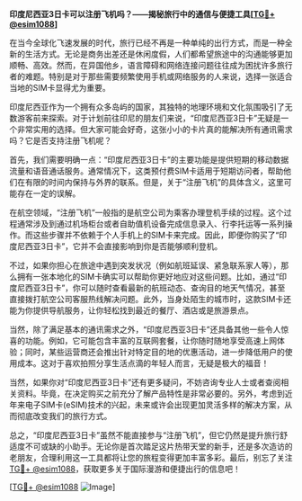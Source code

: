 **印度尼西亚3日卡可以注册飞机吗？——揭秘旅行中的通信与便捷工具[[TG💪+ @esim1088](https://t.me/s/esim1088)]**

在当今全球化飞速发展的时代，旅行已经不再是一种单纯的出行方式，而是一种全新的生活方式。无论是商务出差还是休闲度假，人们都希望旅途中的沟通能够更加顺畅、高效。然而，在异国他乡，语言障碍和网络连接问题往往成为困扰许多旅行者的难题。特别是对于那些需要频繁使用手机或网络服务的人来说，选择一张适合当地的SIM卡显得尤为重要。

印度尼西亚作为一个拥有众多岛屿的国家，其独特的地理环境和文化氛围吸引了无数游客前来探索。对于计划前往印尼的朋友们来说，“印度尼西亚3日卡”无疑是一个非常实用的选择。但大家可能会好奇，这张小小的卡片真的能解决所有通讯需求吗？它是否支持注册飞机呢？

首先，我们需要明确一点：“印度尼西亚3日卡”的主要功能是提供短期的移动数据流量和语音通话服务。通常情况下，这类预付费SIM卡适用于短期访问者，帮助他们在有限的时间内保持与外界的联系。但是，关于“注册飞机”的具体含义，这里可能存在一定的误解。

在航空领域，“注册飞机”一般指的是航空公司为乘客办理登机手续的过程。这个过程通常涉及到通过机场柜台或者自助值机设备完成信息录入、行李托运等一系列操作。而这些步骤并不依赖于个人手机上的SIM卡来完成。因此，即便你购买了“印度尼西亚3日卡”，它并不会直接影响到你是否能够顺利登机。

不过，如果你担心在旅途中遇到突发状况（例如航班延误、紧急联系家人等），那么拥有一张本地化的SIM卡确实可以帮助你更好地应对这些问题。比如，通过“印度尼西亚3日卡”，你可以随时查看最新的航班动态、查询目的地天气情况，甚至直接拨打航空公司客服热线解决问题。此外，当身处陌生的城市时，这款SIM卡还能为你提供导航服务，让你轻松找到最近的餐厅、酒店或是旅游景点。

当然，除了满足基本的通讯需求之外，“印度尼西亚3日卡”还具备其他一些令人惊喜的功能。例如，它可能包含丰富的互联网套餐，让你随时随地享受高速上网体验；同时，某些运营商还会推出针对特定目的地的优惠活动，进一步降低用户的使用成本。这对于喜欢拍照分享生活点滴的年轻人而言，无疑是极大的福音！

当然，如果你对“印度尼西亚3日卡”还有更多疑问，不妨咨询专业人士或者查阅相关资料。毕竟，在决定购买之前充分了解产品特性是非常必要的。另外，考虑到近年来电子SIM卡(eSIM)技术的兴起，未来或许会出现更加灵活多样的解决方案，从而彻底改变我们的旅行方式。

总之，“印度尼西亚3日卡”虽然不能直接参与“注册飞机”，但它仍然是提升旅行舒适度不可或缺的小助手。无论你是首次踏足这片热带天堂的新手，还是多次造访的老朋友，合理利用这一工具都将让您的旅程变得更加丰富多彩。最后，别忘了关注[TG💪+ @esim1088](https://t.me/s/esim1088)，获取更多关于国际漫游和便捷出行的信息吧！

[[TG💪+ @esim1088](https://t.me/s/esim1088) ![Image](https://i.postimg.cc/4NQfJmqS/Snipaste-2025-05-13-00-14-12.png)]